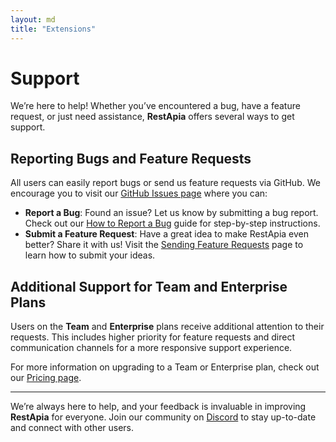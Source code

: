 ```yaml
---
layout: md
title: "Extensions"
---
```


# Support

We’re here to help! Whether you’ve encountered a bug, have a feature request, or just need assistance, **RestApia** offers several ways to get support.

## Reporting Bugs and Feature Requests

All users can easily report bugs or send us feature requests via GitHub. We encourage you to visit our [GitHub Issues page](https://github.com/RestApia/RestApia.Documentation/issues) where you can:

- **Report a Bug**: Found an issue? Let us know by submitting a bug report. Check out our [How to Report a Bug](/pages/docs/how-to-report-bug) guide for step-by-step instructions.
- **Submit a Feature Request**: Have a great idea to make RestApia even better? Share it with us! Visit the [Sending Feature Requests](/pages/docs/how-to-request-feature) page to learn how to submit your ideas.

## Additional Support for Team and Enterprise Plans

Users on the **Team** and **Enterprise** plans receive additional attention to their requests. This includes higher priority for feature requests and direct communication channels for a more responsive support experience.

For more information on upgrading to a Team or Enterprise plan, check out our [Pricing page](/pages/pricing).

---

We’re always here to help, and your feedback is invaluable in improving **RestApia** for everyone. Join our community on [Discord](https://discord.gg/FZuQyEpYM4) to stay up-to-date and connect with other users.
